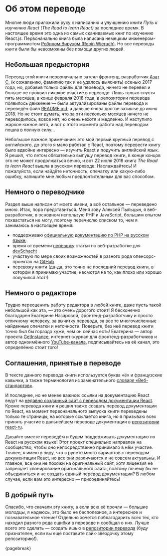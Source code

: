 # Об этом переводе

Многие люди приложили руку к написанию и улучшению книги *Путь к изучению React (The Road to learn React)* за последнее время. В настоящее время это одна из самых скачиваемых книг по изучению React.js. Первоначально книга была написана немецким инженером-программистом [Робином Вирухом (Robin Wieruch)](https://www.robinwieruch.de/). Но все переводы книги были бы невозможны без помощи других людей.

## Небольшая предыстория

Перевод этой книги первоначально затеял фронтенд-разработчик [Азат С.](https://github.com/azat-io) (к сожалению, фамилию так и не удалось выяснить) осенью 2017 года, но, добавив только файлы для перевода, ничего не перевёл и больше не проявил никакое участие в переводе. Лишь только спустя пять месяцев, в конце февраля 2018 года, в репозитории перевода появилось движение — были актуализированы файлы перевода и переведён файл [README.md](https://github.com/the-road-to-learn-react/the-road-to-learn-react-russian/blob/master/README.md), а дальше снова долгое затишье до июня 2018. Но не стоит думать, что за эти несколько месяцев ничего не переводилось, вовсе нет, но очень нехотя и медленно. И наступило жаркое южное лето, и вот с этого момента работа над переводом пошла в полную силу...

Небольшое важное примечание: это мой первый крупный перевод с английского, до этого я мало работал с React, поэтому перевести книгу было вдвойне интересно — изучить React и подучить английский язык. Я решил, что летом обязательно выпущу перевод книги, в конце концов это не может продолжаться вечно, и вот 22 июля 2018 книга _The Road to learn React_ вышла в русском переводе. Наслаждайтесь! И пожалуйста, если найдёте неточность, опечатку или какую-либо ошибку, напишите мне любым предпочтительным для вас способом.

## Немного о переводчике

Раздел выше написан от моего имени, а всё остальное — переведено мною. Итак, пора представиться. Меня зову Алексей Пыльцын, я веб-разработчик, в основном использую PHP и JavaScript, большим опытом похвастаться не могу, поэтому перечислю списком то, чем я занимаюсь в настоящее время:

* поддерживаю [официальную документацию по PHP на русском языке](http://docs.php.net/manual/ru/);
* время от времени [перевожу](https://medium.com/@lex111/latest) статьи по веб-разработке для [devSchacht](https://medium.com/devschacht)
* участвую по мере своих возможностей в разного рода опенсорс-проектах на [GitHub](https://github.com/lex111/)
* перевожу книги (да-да, это точно не последний перевод книги, в котором я принимаю участие, несмотря на то, как плохо или хорошо получился этот!)

## Немного о редакторе

Трудно переоценить работу редактора в любой книге, даже пусть такой небольшой как эта, — это очень дорогого стоит! Я бесконечно благодарен Екатерине Назаровой, фронтенд-разработчику и просто отличному человеку, за вычитку перевода, за все те многочисленные найденные опечатки и неточности. Поверьте, без неё перевод книги точно был бы гораздо хуже, чем он сейчас есть! Екатерина — автор проекта [GetInstance](https://getinstance.info), интернет-журнал для фронтенд-разработчиков и автор одноимённого [YouTube-канала](https://www.youtube.com/channel/UCEBHlT_L1ME6e9ixaRPp0wg), подписывайтесь на её канал, это определённо стоит того!

## Соглашения, принятые в переводе

В тексте данного перевода книги используется буква «ё» и французские кавычки, а также терминология из замечательного [словаря «Веб-стандартов»](https://github.com/web-standards-ru/dictionary).

И последнее, но не менее важное: ссылки на документацию React ведут на [недавно созданный сайт с переводом документации React](https://ru.react.js.org/). Кроме перевода книги я решил также создать перевод документации по React, на момент первоначального выпуска книги переведены только те страницы, на которые ссылается книга, но я призываю всех принять участие в дальнейшем переводе документации в [репозитории react-ru](https://github.com/js-rus/react-ru).

Давайте вместе переведём и будем поддерживать документацию по React на русском языке! Этот проект специально направлен на сообщество, чтобы оно непосредственно принимало в нём участие. Точнее, я имею в виду, что в рунете много вариантов с переводом документации React, но все они различаются и не совсем актуальны. И главное, все они не похожи на оригинальный сайт, хотя лицензия не запрещает клонирование оригинального сайта, поэтому почему бы не объединиться и не создать единый перевод документации? В любом случае, если вам это интересно — присоединяйтесь!

## В добрый путь

Спасибо, что скачали эту книгу, а если всю её прочли — большие молодцы, я надеюсь, это было не бесполезное, а интересное и познавательное чтение! Отдельно хочется поблагодарить всех тех, кто находил разного рода ошибки в переводе и сообщал о них. Лучше всего это сделать — создать ишью в [репозитории перевода](https://github.com/the-road-to-learn-react/the-road-to-learn-react-russian) (буду признателен, если вы ещё поставите лайк-звёздочку этому репозиторию!).

{pagebreak}
